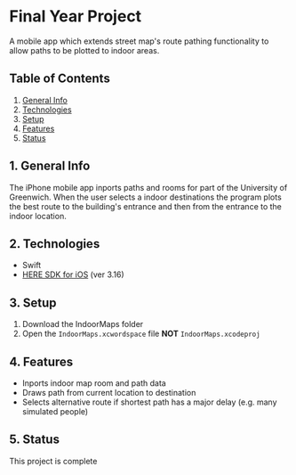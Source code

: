 # Final Year Project

A mobile app which extends street map's route pathing functionality to allow paths to be plotted to indoor areas.


## Table of Contents
1. [General Info](#1-general-info)
2. [Technologies](#2-technologies)
3. [Setup](#3-Setup)
4. [Features](#4-features)
5. [Status](#5-status)


## 1. General Info
The iPhone mobile app inports paths and rooms for part of the University of Greenwich.  When the user selects a indoor destinations the program plots the best route to the building's entrance and then from the entrance to the indoor location.


## 2. Technologies
- Swift
- [HERE SDK for iOS](https://developer.here.com/documentation/ios-premium/3.16/dev_guide/topics/app-run-simple.html) (ver 3.16)


## 3. Setup
1. Download the IndoorMaps folder
2. Open the `IndoorMaps.xcwordspace` file __NOT__ `IndoorMaps.xcodeproj`


## 4. Features
- Inports indoor map room and path data
- Draws path from current location to destination
- Selects alternative route if shortest path has a major delay (e.g. many simulated people)


## 5. Status
This project is complete
